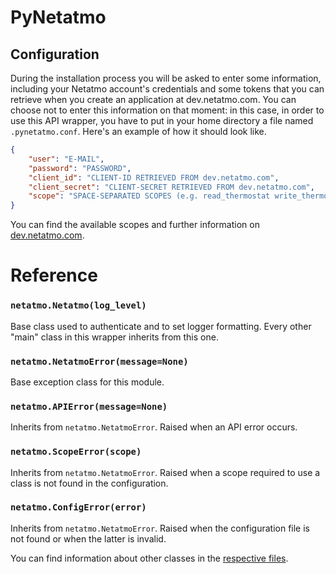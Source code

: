 # PyNetatmo

## Configuration
During the installation process you will be asked to enter some information, including your Netatmo account's credentials and some tokens that you can retrieve when you create an application at dev.netatmo.com.
You can choose not to enter this information on that moment: in this case, in order to use this API wrapper, you have to put in your home directory a file named `.pynetatmo.conf`. Here's an example of how it should look like.
``` json
{
    "user": "E-MAIL",
    "password": "PASSWORD",
    "client_id": "CLIENT-ID RETRIEVED FROM dev.netatmo.com",
    "client_secret": "CLIENT-SECRET RETRIEVED FROM dev.netatmo.com",
    "scope": "SPACE-SEPARATED SCOPES (e.g. read_thermostat write_thermostat')"
}
```
You can find the available scopes and further information on [dev.netatmo.com](https://dev.netatmo.com/dev/resources/technical/reference/smarthomeapi).

# Reference

### `netatmo.Netatmo(log_level)`
Base class used to authenticate and to set logger formatting. Every other "main" class in this wrapper inherits from this one.

### `netatmo.NetatmoError(message=None)`
Base exception class for this module.

### `netatmo.APIError(message=None)`
Inherits from `netatmo.NetatmoError`. Raised when an API error occurs.

### `netatmo.ScopeError(scope)`
Inherits from `netatmo.NetatmoError`. Raised when a scope required to use a class is not found in the configuration.

### `netatmo.ConfigError(error)`
Inherits from `netatmo.NetatmoError`. Raised when the configuration file is not found or when the latter is invalid.

You can find information about other classes in the [respective files](https://github.com/fabiocody/PyNetatmo/tree/master/docs).
